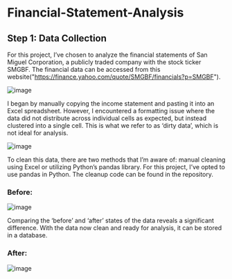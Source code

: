 # Financial-Statement-Analysis

## Step 1: Data Collection

For this project, I’ve chosen to analyze the financial statements of San Miguel Corporation, a publicly traded company with the stock ticker SMGBF. The financial data can be accessed from this website("https://finance.yahoo.com/quote/SMGBF/financials?p=SMGBF").

![image](https://github.com/cmjhunneil/Financial-Statement-Analysis/assets/63811723/3794105f-3d5f-4129-83cf-96860292218d)

I began by manually copying the income statement and pasting it into an Excel spreadsheet. However, I encountered a formatting issue where the data did not distribute across individual cells as expected, but instead clustered into a single cell. This is what we refer to as ‘dirty data’, which is not ideal for analysis.

![image](https://github.com/cmjhunneil/Financial-Statement-Analysis/assets/63811723/cb0e8894-94bf-4c82-afa1-7e618422dfb8)


To clean this data, there are two methods that I’m aware of: manual cleaning using Excel or utilizing Python’s pandas library. For this project, I’ve opted to use pandas in Python. The cleanup code can be found in the repository.

### Before:
![image](https://github.com/cmjhunneil/Financial-Statement-Analysis/assets/63811723/19ca9fa2-8187-4bbc-8c21-b3e22c5e1891)

Comparing the ‘before’ and ‘after’ states of the data reveals a significant difference. With the data now clean and ready for analysis, it can be stored in a database.

### After:
![image](https://github.com/cmjhunneil/Financial-Statement-Analysis/assets/63811723/0e3f3333-7ef2-49c7-bfb5-ab8220075fdf)

